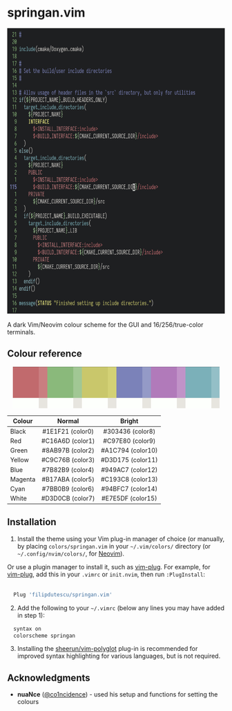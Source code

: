 # springan.vim

<p align="center">
  <img width="657" height="661" src="https://github.com/filipdutescu/springan.vim/raw/master/img/springan.vim.png" alt="springan.vim colours"/>
</p>

A dark Vim/Neovim colour scheme for the GUI and 16/256/true-color terminals.

## Colour reference

<p align="center">
  <img src="https://github.com/filipdutescu/springan.vim/raw/master/img/colours.png" alt="springan.vim colours"/>
</p>

| Colour  | Normal           | Bright            |
|---------|:----------------:|:-----------------:|
| Black   | #1E1F21 (color0) | #303436 (color8)  |
| Red     | #C16A6D (color1) | #C97E80 (color9)  |
| Green   | #8AB97B (color2) | #A1C794 (color10) |
| Yellow  | #C9C76B (color3) | #D3D175 (color11) |
| Blue    | #7B82B9 (color4) | #949AC7 (color12) |
| Magenta | #B17ABA (color5) | #C193C8 (color13) |
| Cyan    | #7BB0B9 (color6) | #94BFC7 (color14) |
| White   | #D3D0CB (color7) | #E7E5DF (color15) |

## Installation

1. Install the theme using your Vim plug-in manager of choice (or manually, by
placing `colors/springan.vim` in your `~/.vim/colors/` directory (or `~/.config/nvim/colors/`,
for [Neovim](https://github.com/neovim/neovim)).

Or use a plugin manager to install it, such as [vim-plug](https://github.com/junegunn/vim-plug).
For example, for [vim-plug](https://github.com/junegunn/vim-plug), add this in your
`.vimrc` or `init.nvim`, then run `:PlugInstall`:

```bash

  Plug 'filipdutescu/springan.vim'

```

2. Add the following to your `~/.vimrc` (below any lines you may have added in step
1):

 ```vim
   syntax on
   colorscheme springan
 ```

3. Installing the [sheerun/vim-polyglot](https://github.com/sheerun/vim-polyglot)
plug-in is recommended for improved syntax highlighting for various languages, but
is not required.

## Acknowledgments

* **nuaNce** ([@co1ncidence](https://github.com/co1ncidence)) - used his setup
and functions for setting the colours

